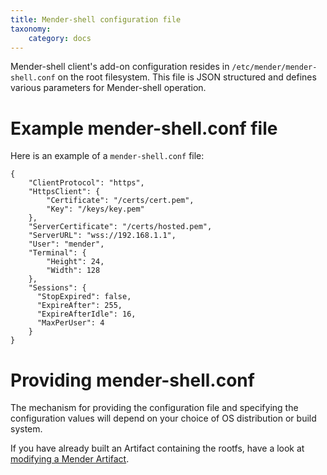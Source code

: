 ```yaml
---
title: Mender-shell configuration file
taxonomy:
    category: docs
---
```


Mender-shell client's add-on configuration resides in `/etc/mender/mender-shell.conf`
on the root filesystem. This file is JSON structured and defines various
parameters for Mender-shell operation.

# Example mender-shell.conf file

Here is an example of a `mender-shell.conf` file:
```
{
    "ClientProtocol": "https",
    "HttpsClient": {
        "Certificate": "/certs/cert.pem",
        "Key": "/keys/key.pem"
    },
    "ServerCertificate": "/certs/hosted.pem",
    "ServerURL": "wss://192.168.1.1",
    "User": "mender",
    "Terminal": {
        "Height": 24,
        "Width": 128
    },
    "Sessions": {
      "StopExpired": false,
      "ExpireAfter": 255,
      "ExpireAfterIdle": 16,
      "MaxPerUser": 4
    }
}
```

# Providing mender-shell.conf

The mechanism for providing the configuration file and specifying the configuration values will depend on your choice of OS distribution or build system.

If you have already built an Artifact containing the rootfs, have a look at [modifying a Mender Artifact](../../../06.Artifact-creation/03.Modify-an-Artifact/docs.md).


